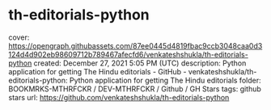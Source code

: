 # th-editorials-python

cover: https://opengraph.githubassets.com/87ee0445d4819fbac9ccb3048caa0d3124d4d902eb98609712b789467afecfd6/venkateshshukla/th-editorials-python
created: December 27, 2021 5:05 PM (UTC)
description: Python application for getting The Hindu editorials - GitHub - venkateshshukla/th-editorials-python: Python application for getting The Hindu editorials
folder: BOOKMRKS-MTHRFCKR / DEV-MTHRFCKR / Github / GH Stars
tags: github stars
url: https://github.com/venkateshshukla/th-editorials-python